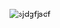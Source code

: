 ![sjdgfjsdf](https://user-images.githubusercontent.com/73972922/171738839-b45227c9-d477-4369-a258-aaf448333870.gif)
